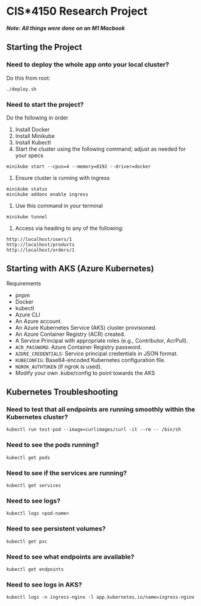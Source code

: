 # CIS*4150 Research Project

***Note: All things were done on an M1 Macbook***


## Starting the Project

### Need to deploy the whole app onto your local cluster?

Do this from root:
```
./deploy.sh
```

### Need to start the project?
Do the following in order
1. Install Docker
1. Install Minikube
1. Install Kubectl
1. Start the cluster using the following command; adjust as needed for your specs
```
minikube start --cpus=4 --memory=8192 --driver=docker
```
1. Ensure cluster is running with ingress
```
minikube status
minikube addons enable ingress
```
1. Use this command in your terminal
```
minikube tunnel
```
1. Access via heading to any of the following:
```
http://localhost/users/1
http://localhost/products
http://localhost/orders/1
```

## Starting with AKS (Azure Kubernetes)
Requirements
- pnpm
- Docker
- kubectl
- Azure CLI
- An Azure account.
- An Azure Kubernetes Service (AKS) cluster provisioned.
- An Azure Container Registry (ACR) created.
- A Service Principal with appropriate roles (e.g., Contributor, AcrPull).
- `ACR_PASSWORD`: Azure Container Registry password.
- `AZURE_CREDENTIALS`: Service principal credentials in JSON format.
- `KUBECONFIG`: Base64-encoded Kubernetes configuration file.
- `NGROK_AUTHTOKEN` (if ngrok is used).
- Modify your own .kube/config to point towards the AKS

## Kubernetes Troubleshooting

### Need to test that all endpoints are running smoothly within the Kubernetes cluster?

```
kubectl run test-pod --image=curlimages/curl -it --rm -- /bin/sh
```

### Need to see the pods running?
```
kubectl get pods
```

### Need to see if the services are running?
```
kubectl get services
```

### Need to see logs?
```
kubectl logs <pod-name>
```

### Need to see persistent volumes?
```
kubectl get pvc
```

### Need to see what endpoints are available?
```
kubectl get endpoints
```

### Need to see logs in AKS?
```
kubectl logs -n ingress-nginx -l app.kubernetes.io/name=ingress-nginx
```
